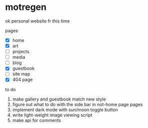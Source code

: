 # motregen

ok personal website fr this time

pages
- [x] home
- [x] art
- [ ] projects
- [ ] media
- [ ] blog
- [x] guestbook
- [ ] site map
- [x] 404 page

to do
1. make gallery and guestbook match new style
2. figure out what to do with the side bar in not-home page pages
3. implement dark mode with sun/moon toggle button
4. write light-weight image viewing script
5. make api for comments